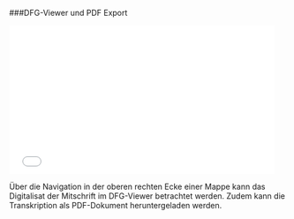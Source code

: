 ###DFG-Viewer und PDF Export

<iframe width="480" height="270" src="//www.youtube-nocookie.com/embed/iyHBtjJ9l7M?rel=0&start=444&end=471" frameborder="0" allowfullscreen="" /></iframe>

Über die Navigation in der oberen rechten Ecke einer Mappe kann das
Digitalisat der Mitschrift im DFG-Viewer betrachtet werden. Zudem kann
die Transkription als PDF-Dokument heruntergeladen werden.
